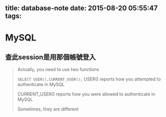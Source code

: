 title: database-note
date: 2015-08-20 05:55:47
tags:
---
# MySQL
## 查此session是用那個帳號登入

> Actually, you need to use two functions
>
> `SELECT USER(),CURRENT_USER();`
> USER() reports how you attempted to authenticate in MySQL
>
> CURRENT_USER() reports how you were allowed to authenticate in MySQL
>
> Sometimes, they are different

